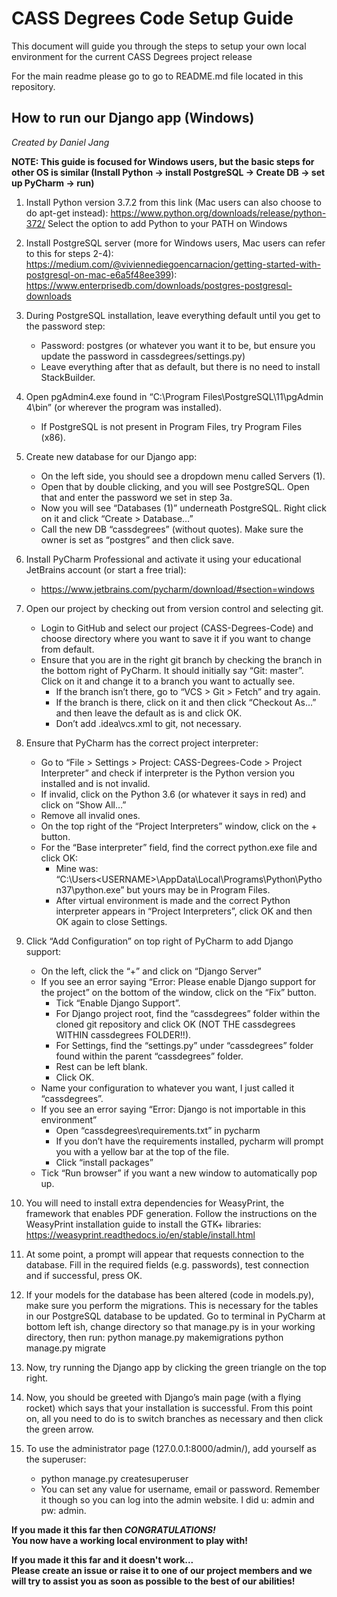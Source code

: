 # CASS Degrees Code Setup Guide
This document will guide you through the steps to setup your own local environment for the current CASS Degrees project release

For the main readme please go to go to README.md file located in this repository. 

## How to run our Django app (Windows)
*Created by Daniel Jang*

**NOTE: This guide is focused for Windows users, but the basic steps for other OS is similar (Install Python -> install PostgreSQL -> Create DB -> set up PyCharm -> run)**



1. Install Python version 3.7.2 from this link (Mac users can also choose to do apt-get instead):
https://www.python.org/downloads/release/python-372/
Select the option to add Python to your PATH on Windows

2. Install PostgreSQL server (more for Windows users, Mac users can refer to this for steps 2-4): https://medium.com/@viviennediegoencarnacion/getting-started-with-postgresql-on-mac-e6a5f48ee399):
https://www.enterprisedb.com/downloads/postgres-postgresql-downloads

3. During PostgreSQL installation, leave everything default until you get to the password step:
    * Password: postgres (or whatever you want it to be, but ensure you update the password in cassdegrees/settings.py)
    * Leave everything after that as default, but there is no need to install StackBuilder.

4. Open pgAdmin4.exe found in “C:\Program Files\PostgreSQL\11\pgAdmin 4\bin” (or wherever the program was installed).
    * If PostgreSQL is not present in Program Files, try Program Files (x86).

5. Create new database for our Django app: 
    * On the left side, you should see a dropdown menu called Servers (1).
    * Open that by double clicking, and you will see PostgreSQL. Open that and enter the password we set in step 3a.
    * Now you will see “Databases (1)” underneath PostgreSQL. Right click on it and click “Create > Database…”
    * Call the new DB “cassdegrees” (without quotes). Make sure the owner is set as “postgres” and then click save.

6. Install PyCharm Professional and activate it using your educational JetBrains account (or start a free trial):
    * https://www.jetbrains.com/pycharm/download/#section=windows

7. Open our project by checking out from version control and selecting git.
    * Login to GitHub and select our project (CASS-Degrees-Code) and choose directory where you want to save it if you want to change from default.
    * Ensure that you are in the right git branch by checking the branch in the bottom right of PyCharm. It should initially say “Git: master”. Click on it and change it to a branch you want to actually see.
        - If the branch isn’t there, go to “VCS > Git > Fetch” and try again.
        - If the branch is there, click on it and then click “Checkout As...” and then leave the default as is and click OK.
        - Don’t add \.idea\vcs.xml to git, not necessary.

8. Ensure that PyCharm has the correct project interpreter:
    * Go to “File > Settings > Project: CASS-Degrees-Code > Project Interpreter” and check if interpreter is the Python version you installed and is not invalid.
    * If invalid, click on the Python 3.6 (or whatever it says in red) and click on “Show All…”
    * Remove all invalid ones.
    * On the top right of the “Project Interpreters” window, click on the + button.
    * For the “Base interpreter” field, find the correct python.exe file and click OK:
        - Mine was: “C:\Users\<USERNAME>\AppData\Local\Programs\Python\Python37\python.exe” but yours may be in Program Files.
        - After virtual environment is made and the correct Python interpreter appears in “Project Interpreters”, click OK and then OK again to close Settings.

9. Click “Add Configuration” on top right of PyCharm to add Django support:
    * On the left, click the “+” and click on “Django Server”
    * If you see an error saying “Error: Please enable Django support for the project” on the bottom of the window, click on the “Fix” button.
        - Tick “Enable Django Support”.
        - For Django project root, find the “cassdegrees” folder within the cloned git repository and click OK (NOT THE cassdegrees WITHIN cassdegrees FOLDER!!).
        - For Settings, find the “settings.py” under “cassdegrees” folder found within the parent “cassdegrees” folder.
        - Rest can be left blank.
        - Click OK.
    * Name your configuration to whatever you want, I just called it “cassdegrees”.
    * If you see an error saying “Error: Django is not importable in this environment”
        - Open  “cassdegrees\requirements.txt” in pycharm
        - If you don’t have the requirements installed, pycharm will prompt you with a yellow bar at the top of the file.
        - Click “install packages”
    * Tick “Run browser” if you want a new window to automatically pop up.

10. You will need to install extra dependencies for WeasyPrint, the framework that enables PDF generation. Follow the instructions on the WeasyPrint installation guide to install the GTK+ libraries: https://weasyprint.readthedocs.io/en/stable/install.html

11. At some point, a prompt will appear that requests connection to the database. Fill in the required fields (e.g. passwords), test connection and if successful, press OK.

12. If your models for the database has been altered (code in models.py), make sure you perform the migrations. This is necessary for the tables in our PostgreSQL database to be updated.
Go to terminal in PyCharm at bottom left ish, change directory so that manage.py is in your working directory, then run:
python manage.py makemigrations
python manage.py migrate

13. Now, try running the Django app by clicking the green triangle on the top right.

14. Now, you should be greeted with Django’s main page (with a flying rocket) which says that your installation is successful. From this point on, all you need to do is to switch branches as necessary and then click the green arrow.

15. To use the administrator page (127.0.0.1:8000/admin/), add yourself as the superuser:
    * python manage.py createsuperuser
    * You can set any value for username, email or password. Remember it though so you can log into the admin website. I did u: admin and pw: admin.

**If you made it this far then *CONGRATULATIONS!***     
**You now have a working local environment to play with!**

**If you made it this far and it doesn't work...**      
**Please create an issue or raise it to one of our project members and we will
try to assist you as soon as possible to the best of our abilities!**
